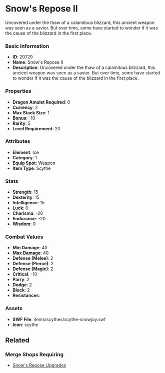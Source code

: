# Snow's Repose II

Uncovered under the thaw of a calamitous blizzard, this ancient weapon was seen as a savior. But over time, some have started to wonder if it was the cause of the blizzard in the first place. 

### Basic Information

- **ID**: 20729
- **Name**: Snow&#039;s Repose II
- **Description**: Uncovered under the thaw of a calamitous blizzard, this ancient weapon was seen as a savior. But over time, some have started to wonder if it was the cause of the blizzard in the first place. 

### Properties

- **Dragon Amulet Required**: 0
- **Currency**: 2
- **Max Stack Size**: 1
- **Bonus**: -10
- **Rarity**: 5
- **Level Requirement**: 20

### Attributes

- **Element**: Ice
- **Category**: 1
- **Equip Spot**: Weapon
- **Item Type**: Scythe

### Stats

- **Strength**: 15
- **Dexterity**: 15
- **Intelligence**: 15
- **Luck**: 0
- **Charisma**: -20
- **Endurance**: -20
- **Wisdom**: 0

### Combat Values

- **Min Damage**: 40
- **Max Damage**: 40
- **Defense (Melee)**: 2
- **Defense (Pierce)**: 2
- **Defense (Magic)**: 2
- **Critical**: -10
- **Parry**: 2
- **Dodge**: 2
- **Block**: 2
- **Resistances**: 

### Assets

- **SWF File**: items/scythes/scythe-snowjoy.swf
- **Icon**: scythe

## Related

### Merge Shops Requiring

- [Snow's Repose Upgrades](../merge-shops/360-snow-s-repose-upgrades.md)

